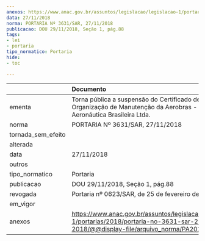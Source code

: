 ```yaml
---
anexos: https://www.anac.gov.br/assuntos/legislacao/legislacao-1/portarias/2018/portaria-no-3631-sar-27-11-2018/@@display-file/arquivo_norma/PA2018-3631.pdf
data: 27/11/2018
norma: PORTARIA Nº 3631/SAR, 27/11/2018
publicacao: DOU 29/11/2018, Seção 1, pág.88
tags:
- lei
- portaria
tipo_normatico: Portaria
hide: 
- toc 
 
---
```


|                    | Documento                                                                                                                                            |
|:-------------------|:-----------------------------------------------------------------------------------------------------------------------------------------------------|
| ementa             | Torna pública a suspensão do Certificado de Organização de Manutenção da Aerobras - Industria Aeronáutica Brasileira Ltda.                           |
| norma              | PORTARIA Nº 3631/SAR, 27/11/2018                                                                                                                     |
| tornada_sem_efeito |                                                                                                                                                      |
| alterada           |                                                                                                                                                      |
| data               | 27/11/2018                                                                                                                                           |
| outros             |                                                                                                                                                      |
| tipo_normatico     | Portaria                                                                                                                                             |
| publicacao         | DOU 29/11/2018, Seção 1, pág.88                                                                                                                      |
| revogada           | Portaria nº 0623/SAR, de 25 de fevereiro de 2019.                                                                                                    |
| em_vigor           |                                                                                                                                                      |
| anexos             | https://www.anac.gov.br/assuntos/legislacao/legislacao-1/portarias/2018/portaria-no-3631-sar-27-11-2018/@@display-file/arquivo_norma/PA2018-3631.pdf |